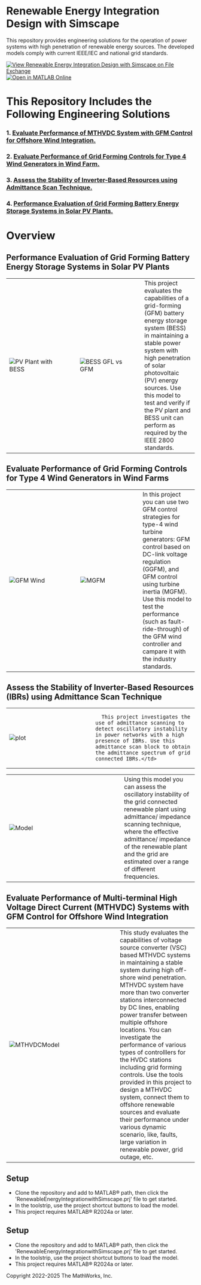 # **Renewable Energy Integration Design with Simscape**
This repository provides engineering solutions for the operation of power systems with high penetration of renewable energy sources. The developed models comply with current IEEE/IEC and national grid standards.

[![View ​Renewable Energy Integration Design with Simscape on File Exchange](https://www.mathworks.com/matlabcentral/images/matlab-file-exchange.svg)](https://www.mathworks.com/matlabcentral/fileexchange/123870-renewable-energy-integration-design-with-simscape)
[![Open in MATLAB Online](https://www.mathworks.com/images/responsive/global/open-in-matlab-online.svg)](https://matlab.mathworks.com/open/github/v1?repo=simscape/Renewable-Energy-Integration-Simscape)

# This Repository Includes the Following Engineering Solutions
### 1. [Evaluate Performance of MTHVDC System with GFM Control for Offshore Wind Integration.](https://viewer.mathworks.com/?viewer=live_code&url=https%3A%2F%2Fwww.mathworks.com%2Fmatlabcentral%2Fmlc-downloads%2Fdownloads%2F45965b03-57ee-472e-a6cb-8bc8dd5d299a%2F1739254663%2Ffiles%2FScriptsData%2FHVDC%2FMTHVDCModelDescription.mlx&embed=web)
### 2. [Evaluate Performance of Grid Forming Controls for Type 4 Wind Generators in Wind Farm.](https://viewer.mathworks.com/?viewer=live_code&url=https%3A%2F%2Fwww.mathworks.com%2Fmatlabcentral%2Fmlc-downloads%2Fdownloads%2F45965b03-57ee-472e-a6cb-8bc8dd5d299a%2F1739254828%2Ffiles%2FScriptsData%2FWind%20Model%2FMWWindFarmwithGridformingControls.mlx&embed=web)
### 3. [Assess the Stability of Inverter-Based Resources using Admittance Scan Technique.](https://viewer.mathworks.com/?viewer=live_code&url=https%3A%2F%2Fwww.mathworks.com%2Fmatlabcentral%2Fmlc-downloads%2Fdownloads%2F45965b03-57ee-472e-a6cb-8bc8dd5d299a%2F1739254828%2Ffiles%2FScriptsData%2FAdmittance%20Scan%2FAdmittanceScanofIBRsDescription.mlx&embed=web)
### 4. [Performance Evaluation of Grid Forming Battery Energy Storage Systems in Solar PV Plants.](https://viewer.mathworks.com/?viewer=live_code&url=https%3A%2F%2Fwww.mathworks.com%2Fmatlabcentral%2Fmlc-downloads%2Fdownloads%2F45965b03-57ee-472e-a6cb-8bc8dd5d299a%2F1739254828%2Ffiles%2FScriptsData%2FPVPlant%2FBatteryStoragePVPlantGFMMainPage.mlx&embed=web)

# Overview
## Performance Evaluation of Grid Forming Battery Energy Storage Systems in Solar PV Plants
<table>
  <tr>
    <td class="image-column" width=700><img src="Pictures/SystemModel.png" alt="PV Plant with BESS"></td>
    <td class="image-column" width=50></td>
    <td class="image-column" width=600><img src="Pictures/BESSGFL&GFM.PNG" alt="BESS GFL vs GFM"></td>
    <td class="image-column" width=50></td>
    <td class="text-column" width=300>This project evaluates the capabilities of a grid-forming (GFM) battery energy storage system (BESS) in maintaining a stable power system with high penetration of solar photovoltaic (PV) energy sources. 
    Use this model to test and verify if the PV plant and BESS unit can perform as required by the IEEE 2800 standards.</td>
  </tr>
</table>

## Evaluate Performance of Grid Forming Controls for Type 4 Wind Generators in Wind Farms
<table>
  <tr>
    <td class="image-column" width=700><img src="Pictures/WindFarm.PNG" alt="GFM Wind"></td>
    <td class="image-column" width=50></td>
    <td class="image-column" width=500><img src="Pictures/MGFMwind.PNG" alt="MGFM"></td>
    <td class="image-column" width=50></td>
    <td class="text-column" width=300>In this project you can use two GFM control strategies for type-4 wind turbine generators: GFM control based on DC-link voltage regulation (GGFM), and GFM control using turbine inertia (MGFM). Use this model to test the performance (such as fault-ride-through) of the GFM wind controller and campare it with the industry standards.</td>
  </tr>
</table>

## Assess the Stability of Inverter-Based Resources (IBRs) using Admittance Scan Technique
<table>
  <tr>
    <td class="image-column" width=300><img src="Pictures/Scanadmi.png" alt="plot"></td>
    <td class="image-column" width=50></td>
    <td class="text-column" width=400>
      
      
      This project investigates the use of admittance scanning to detect oscillatory instability in power networks with a high presence of IBRs. Use this admittance scan block to obtain the admittance spectrum of grid connected IBRs.</td>
  </tr>
  </table>


<table>
  <tr>
    <td class="image-column" width=800><img src="Pictures/Admiscanmodel.png" alt="Model"></td>
    <td class="image-column" width=50></td>
    <td class="text-column" width=400> Using this model you can assess the oscillatory instability of the grid connected renewable plant using admittance/ impedance scanning technique, where the effective admittance/ impedance of the renewable plant and the grid are estimated over a range of different frequencies.</td>
  </tr>
</table>

##  Evaluate Performance of Multi-terminal High Voltage Direct Current (MTHVDC) Systems with GFM Control for Offshore Wind Integration
<table>
  <tr>
    <td class="image-column" width=600><img src="Pictures/HVDCModelGFM.png" alt="MTHVDCModel"></td>
    <td class="image-column" width=50></td>
    <td class="text-column" width=400> This study evaluates the capabilities of voltage source converter (VSC) based MTHVDC systems in maintaining a stable system during high off-shore wind penetration. MTHVDC system have more than two converter stations interconnected by DC lines, enabling power transfer between multiple offshore locations. You can investigate the performance of various types of controlllers for the HVDC stations including grid forming controls. Use the tools provided in this project to design a MTHVDC system, connect them to offshore renewable sources and evaluate their performance under various dynamic scenario, like, faults, large variation in renewable power, grid outage, etc.</td>
  </tr>
</table>

## Setup
- Clone the repository and add to MATLAB&reg; path, then click the 'RenewableEnergyIntegrationwithSimscape.prj' file to get started. 
- In the toolstrip, use the project shortcut buttons to load the model.
- This project requires MATLAB&reg; R2024a or later.

## Setup
- Clone the repository and add to MATLAB&reg; path, then click the 'RenewableEnergyIntegrationwithSimscape.prj' file to get started. 
- In the toolstrip, use the project shortcut buttons to load the model.
- This project requires MATLAB&reg; R2024a or later.

Copyright 2022-2025 The MathWorks, Inc.
